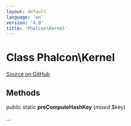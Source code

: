 ```yaml
---
layout: default
language: 'en'
version: '4.0'
title: 'Phalcon\Kernel'
---
```

# Class **Phalcon\Kernel**

<a href="https://github.com/phalcon/cphalcon/tree/v3.4.0/phalcon/kernel.zep" class="btn btn-default btn-sm">Source on GitHub</a>

## Methods
public static  **preComputeHashKey** (*mixed* $key)

...


